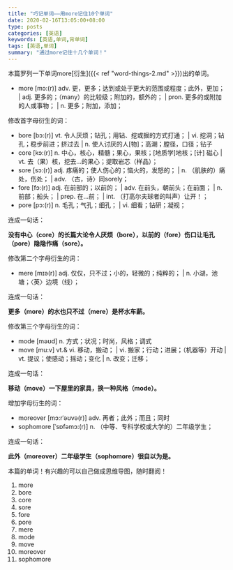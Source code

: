 ```yaml
---
title: "巧记单词——用more记住10个单词"
date: 2020-02-16T13:05:00+08:00
type: posts
categories: [英语]
keywords: [英语,单词,背单词]
tags: [英语,单词]
summary: "通过more记住十几个单词！"
---
```

本篇罗列一下单词more[衍生]({{< ref "word-things-2.md" >}})出的单词。

* more [mɔ:(r)] adv. 更，更多；达到或处于更大的范围或程度；此外，更加； | adj. 更多的；（many）的比较级；附加的，额外的； | pron. 更多的或附加的人或事物； | n. 更多；附加，添加；

修改首字母衍生的词：

* bore [bɔ:(r)] vt. 令人厌烦；钻孔；用钻、挖或掘的方式打通； | vi. 挖洞；钻孔；稳步前进；挤过去 | n. 使人讨厌的人[物]；高潮；膛径，口径；钻子
* core [kɔ:(r)] n. 中心，核心，精髓；果心，果核；[地质学]地核；[计] 磁心 | vt. 去（果）核，挖去…的果心；提取岩芯（样品）；
* sore [sɔ:(r)] adj. 疼痛的；使人伤心的；恼火的，发怒的； | n. （肌肤的）痛处，伤处； | adv. 〈古，诗〉同sorely；
* fore [fɔ:(r)] adj. 在前部的；以前的； | adv. 在前头，朝前头；在前面； | n. 前部；船头； | prep. 在…前； | int. （打高尔夫球者的叫声）让开！；
* pore [pɔ:(r)] n. 毛孔；气孔；细孔； | vi. 细看；钻研；凝视；

连成一句话：

**没有中心（core）的长篇大论令人厌烦（bore），以前的（fore）伤口让毛孔（pore）隐隐作痛（sore）。**

修改第二个字母衍生的词：

* mere [mɪə(r)] adj. 仅仅，只不过；小的，轻微的；纯粹的； | n. 小湖，池塘；〈英〉边境（线）；

连成一句话：

**更多（more）的水也只不过（mere）是杯水车薪。**

修改第三个字母衍生的词：

* mode [məʊd] n. 方式；状况；时尚，风格；调式
* move [mu:v] vt.& vi. 移动，搬动； | vi. 搬家；行动；进展；（机器等）开动 | vt. 提议；使感动；摇动；变化 | n. 改变；迁移；

连成一句话：

**移动（move）一下屋里的家具，换一种风格（mode）。**

增加字母衍生的词：

* moreover [mɔ:rˈəʊvə(r)] adv. 再者；此外；而且；同时
* sophomore [ˈsɒfəmɔ:(r)] n. （中等、专科学校或大学的）二年级学生；

连成一句话：

**此外（moreover）二年级学生（sophomore）很自以为是。**

本篇的单词！有兴趣的可以自己做成思维导图，随时翻阅！
1. more
1. bore
1. core
1. sore
1. fore
1. pore
1. mere
1. mode
1. move
1. moreover
1. sophomore
